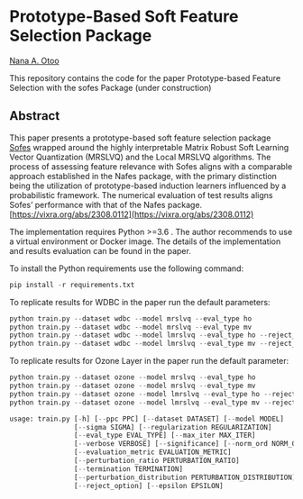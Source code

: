 # Prototype-Based Soft Feature Selection Package
[Nana A. Otoo](https://github.com/naotoo1)

This repository contains the code for the paper Prototype-based Feature Selection with the sofes Package (under construction)


## Abstract
This paper presents a prototype-based soft feature selection package [Sofes](https://pypi.org/project/sofes/) wrapped around the
highly interpretable Matrix Robust Soft Learning Vector Quantization (MRSLVQ) and the Local
MRSLVQ algorithms. The process of assessing feature relevance with Sofes aligns with a comparable
approach established in the Nafes package, with the primary distinction being the utilization of
prototype-based induction learners influenced by a probabilistic framework. The numerical evaluation
of test results aligns Sofes’ performance with that of the Nafes package.
[https://vixra.org/abs/2308.0112](https://vixra.org/abs/2308.0112)


The implementation requires Python >=3.6 . The author recommends to use a virtual environment or Docker image.
The details of the implementation and results evaluation can be found in the paper.

To install the Python requirements use the following command:

```python
pip install -r requirements.txt 
```

To replicate results for WDBC in the paper run the default parameters:

```python
python train.py --dataset wdbc --model mrslvq --eval_type ho
python train.py --dataset wdbc --model mrslvq --eval_type mv
python train.py --dataset wdbc --model lmrslvq --eval_type ho --reject_option
python train.py --dataset wdbc --model lmrslvq --eval_type mv --reject_option

```

To replicate results for Ozone Layer in the paper run the default parameter:
```python
python train.py --dataset ozone --model mrslvq --eval_type ho
python train.py --dataset ozone --model mrslvq --eval_type mv
python train.py --dataset ozone --model lmrslvq --eval_type ho --reject_option
python train.py --dataset ozone --model lmrslvq --eval_type mv --reject_option

```

```python
usage: train.py [-h] [--ppc PPC] [--dataset DATASET] [--model MODEL]
                [--sigma SIGMA] [--regularization REGULARIZATION]
                [--eval_type EVAL_TYPE] [--max_iter MAX_ITER]
                [--verbose VERBOSE] [--significance] [--norm_ord NORM_ORD]
                [--evaluation_metric EVALUATION_METRIC]
                [--perturbation_ratio PERTURBATION_RATIO]
                [--termination TERMINATION]
                [--perturbation_distribution PERTURBATION_DISTRIBUTION]
                [--reject_option] [--epsilon EPSILON]
```

 

